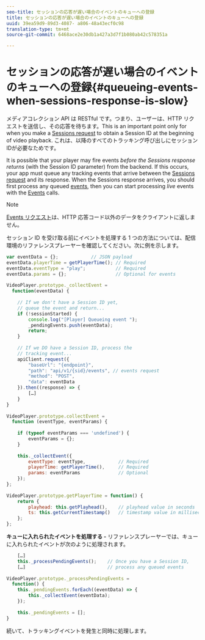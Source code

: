 ```yaml
---
seo-title: セッションの応答が遅い場合のイベントのキューへの登録
title: セッションの応答が遅い場合のイベントのキューへの登録
uuid: 39ea59d9-89d3-4087- a806-48a43ecf0c98
translation-type: tm+mt
source-git-commit: 6468ace2e30db1a427a3d7f1b080ab42c578351a

---
```



# セッションの応答が遅い場合のイベントのキューへの登録{#queueing-events-when-sessions-response-is-slow}

メディアコレクション API は RESTful です。つまり、ユーザーは、HTTP リクエストを送信し、その応答を待ちます。This is an important point only for when you make a [Sessions request](../../media-collection-api/mc-api-ref/mc-api-sessions-req.md) to obtain a Session ID at the beginning of video playback. これは、以降のすべてのトラッキング呼び出しにセッションIDが必要なためです。

It is possible that your player may fire events _before the Sessions response returns_ (with the Session ID parameter) from the backend. If this occurs, your app must queue any tracking events that arrive between the [Sessions request](../../media-collection-api/mc-api-ref/mc-api-sessions-req.md) and its response. When the Sessions response arrives, you should first process any queued [events](../../media-collection-api/mc-api-ref/mc-api-events-req.md), then you can start processing _live_ events with the [Events](../../media-collection-api/mc-api-ref/mc-api-events-req.md) calls.

>[!NOTE]
>
>[Events リクエスト](../../media-collection-api/mc-api-ref/mc-api-events-req.md)は、HTTP 応答コード以外のデータをクライアントに返しません。

セッション ID を受け取る前にイベントを処理する 1 つの方法については、配信環境のリファレンスプレーヤーを確認してください。次に例を示します。

```js
var eventData = {};            // JSON payload 
eventData.playerTime = getPlayerTime(); // Required 
eventData.eventType = "play";           // Required 
eventData.params = {};                  // Optional for events 
 
VideoPlayer.prototype._collectEvent =  
  function(eventData) { 
 
    // If we don't have a Session ID yet,  
    // queue the event and return... 
    if (!sessionStarted) { 
        console.log("[Player] Queueing event "); 
        _pendingEvents.push(eventData); 
        return; 
    } 
 
    // If we DO have a Session ID, process the 
    // tracking event...     
    apiClient.request({ 
        "baseUrl": "{endpoint}", 
        "path": "api/v1/{sid}/events", // events request 
        "method": "POST", 
        "data": eventData 
    }).then((response) => {   
        […] 
    } 
} 
 
VideoPlayer.prototype.collectEvent =  
  function (eventType, eventParams) { 
         
    if (typeof eventParams === 'undefined') {   
        eventParams = {}; 
    } 
 
    this._collectEvent({                   
        eventType: eventType,            // Required 
        playerTime: getPlayerTime(),     // Required 
        params: eventParams              // Optional  
    });                                    
}; 
 
VideoPlayer.prototype.getPlayerTime = function() { 
    return { 
        playhead: this.getPlayhead(),    // playhead value in seconds 
        ts: this.getCurrentTimestamp()   // timestamp value in milliseconds 
    }; 
};
```

**キューに入れられたイベントを処理する -** リファレンスプレーヤーでは、キューに入れられたイベントが次のように処理されます。

```js
    […] 
    this._processPendingEvents();    // Once you have a Session ID, 
    […]                              // process any queued events 
 
VideoPlayer.prototype._processPendingEvents =  
  function() { 
    this._pendingEvents.forEach((eventData) => { 
        this._collectEvent(eventData); 
    }); 
 
    this._pendingEvents = []; 
}
```

続いて、トラッキングイベントを発生と同時に処理します。
